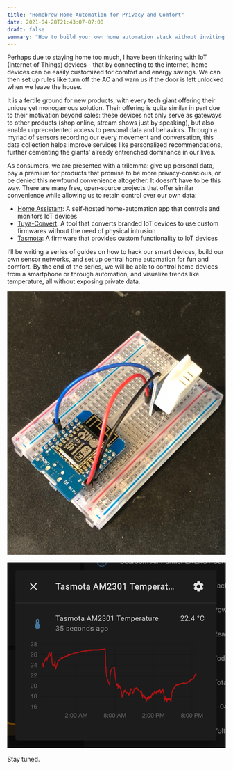 ```yaml
---
title: "Homebrew Home Automation for Privacy and Comfort"
date: 2021-04-28T21:43:07-07:00
draft: false
summary: "How to build your own home automation stack without inviting Big Brother."
---
```


Perhaps due to staying home too much, I have been tinkering with IoT (Internet of Things) devices - that by connecting to the internet, home devices can be easily customized for comfort and energy savings. We can then set up rules like turn off the AC and warn us if the door is left unlocked when we leave the house.

It is a fertile ground for new products, with every tech giant offering their unique yet monogamous solution. Their offering is quite similar in part due to their motivation beyond sales: these devices not only serve as gateways to other products (shop online, stream shows just by speaking), but also enable unprecedented access to personal data and behaviors. Through a myriad of sensors recording our every movement and conversation, this data collection helps improve services like personalized recommendations, further cementing the giants’ already entrenched dominance in our lives.

As consumers, we are presented with a trilemma: give up personal data, pay a premium for products that promise to be more privacy-conscious, or be denied this newfound convenience altogether. It doesn’t have to be this way. There are many free, open-source projects that offer similar convenience while allowing us to retain control over our own data:

- [Home Assistant](home-assistant.io/): A self-hosted home-automation app that controls and monitors IoT devices
- [Tuya-Convert](https://github.com/ct-Open-Source/tuya-convert): A tool that converts branded IoT devices to use custom firmwares without the need of physical intrusion
- [Tasmota](https://tasmota.github.io/docs/): A firmware that provides custom functionality to IoT devices

I’ll be writing a series of guides on how to hack our smart devices, build our own sensor networks, and set up central home automation for fun and comfort. By the end of the series, we will be able to control home devices from a smartphone or through automation, and visualize trends like temperature, all without exposing private data.

![Custom sensor](/images/custom-sensor.png)

![Temperature graph](/images/tasmota-temperature-graph.png)

Stay tuned.
